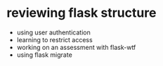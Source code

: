 # reviewing flask structure

- using user authentication
- learning to restrict access
- working on an assessment with flask-wtf
- using flask migrate
